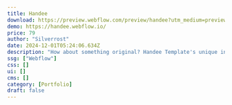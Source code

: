 ```yaml
---
title: Handee
download: https://preview.webflow.com/preview/handee?utm_medium=preview_link&utm_source=designer&utm_content=handee&preview=1f20a4019bf56a3b84d3a68d4f31ece8&workflow=preview
demo: https://handee.webflow.io/
price: 79
author: "Silverrost"
date: 2024-12-01T05:24:06.634Z
description: "How about something original? Handee Template's unique interactive animations, paired with a clean and modern layout, will elevate the appeal of your website and make it more engaging, ensuring a distinctive and memorable online presence."
ssg: ["Webflow"]
css: []
ui: []
cms: []
category: [Portfolio]
draft: false
---
```

